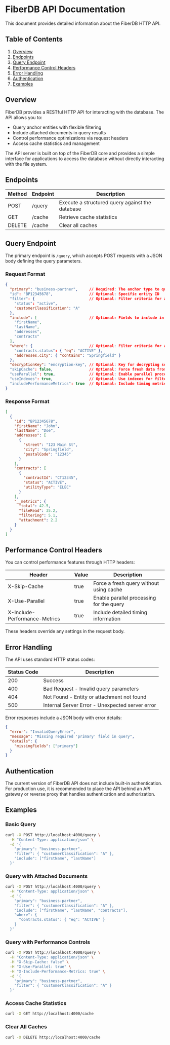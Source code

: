 # FiberDB API Documentation

This document provides detailed information about the FiberDB HTTP API.

## Table of Contents

1. [Overview](#overview)
2. [Endpoints](#endpoints)
3. [Query Endpoint](#query-endpoint)
4. [Performance Control Headers](#performance-control-headers)
5. [Error Handling](#error-handling)
6. [Authentication](#authentication)
7. [Examples](#examples)

## Overview

FiberDB provides a RESTful HTTP API for interacting with the database. The API allows you to:

- Query anchor entities with flexible filtering
- Include attached documents in query results
- Control performance optimizations via request headers
- Access cache statistics and management

The API server is built on top of the FiberDB core and provides a simple interface for applications to access the database without directly interacting with the file system.

## Endpoints

| Method | Endpoint | Description |
|--------|----------|-------------|
| POST   | /query   | Execute a structured query against the database |
| GET    | /cache   | Retrieve cache statistics |
| DELETE | /cache   | Clear all caches |

## Query Endpoint

The primary endpoint is `/query`, which accepts POST requests with a JSON body defining the query parameters.

### Request Format

```json
{
  "primary": "business-partner",     // Required: The anchor type to query
  "id": "BP12345678",                // Optional: Specific entity ID
  "filter": {                        // Optional: Filter criteria for anchor entities
    "status": "active",
    "customerClassification": "A"
  },
  "include": [                       // Optional: Fields to include in the response
    "firstName", 
    "lastName", 
    "addresses", 
    "contracts"
  ],
  "where": {                         // Optional: Filter criteria for attached documents
    "contracts.status": { "eq": "ACTIVE" },
    "addresses.city": { "contains": "Springfield" }
  },
  "decryptionKey": "encryption-key", // Optional: Key for decrypting secure fields
  "skipCache": false,                // Optional: Force fresh data from storage
  "useParallel": true,               // Optional: Enable parallel processing
  "useIndexes": true,                // Optional: Use indexes for filtering
  "includePerformanceMetrics": true  // Optional: Include timing metrics in response
}
```

### Response Format

```json
[
  {
    "id": "BP12345678",
    "firstName": "John",
    "lastName": "Doe",
    "addresses": [
      {
        "street": "123 Main St",
        "city": "Springfield",
        "postalCode": "12345"
      }
    ],
    "contracts": [
      {
        "contractId": "CT12345",
        "status": "ACTIVE",
        "utilityType": "ELEC"
      }
    ],
    "__metrics": {
      "total": 42.5,
      "fileRead": 35.2,
      "filtering": 5.1,
      "attachment": 2.2
    }
  }
]
```

## Performance Control Headers

You can control performance features through HTTP headers:

| Header                      | Value   | Description                                   |
|-----------------------------|---------|-----------------------------------------------|
| X-Skip-Cache                | true    | Force a fresh query without using cache       |
| X-Use-Parallel              | true    | Enable parallel processing for the query      |
| X-Include-Performance-Metrics | true  | Include detailed timing information           |

These headers override any settings in the request body.

## Error Handling

The API uses standard HTTP status codes:

| Status Code | Description                                                |
|-------------|------------------------------------------------------------|
| 200         | Success                                                     |
| 400         | Bad Request - Invalid query parameters                      |
| 404         | Not Found - Entity or attachment not found                  |
| 500         | Internal Server Error - Unexpected server error             |

Error responses include a JSON body with error details:

```json
{
  "error": "InvalidQueryError",
  "message": "Missing required 'primary' field in query",
  "details": {
    "missingFields": ["primary"]
  }
}
```

## Authentication

The current version of FiberDB API does not include built-in authentication. For production use, it is recommended to place the API behind an API gateway or reverse proxy that handles authentication and authorization.

## Examples

### Basic Query

```bash
curl -X POST http://localhost:4000/query \
  -H "Content-Type: application/json" \
  -d '{
    "primary": "business-partner",
    "filter": { "customerClassification": "A" },
    "include": ["firstName", "lastName"]
  }'
```

### Query with Attached Documents

```bash
curl -X POST http://localhost:4000/query \
  -H "Content-Type: application/json" \
  -d '{
    "primary": "business-partner",
    "filter": { "customerClassification": "A" },
    "include": ["firstName", "lastName", "contracts"],
    "where": {
      "contracts.status": { "eq": "ACTIVE" }
    }
  }'
```

### Query with Performance Controls

```bash
curl -X POST http://localhost:4000/query \
  -H "Content-Type: application/json" \
  -H "X-Skip-Cache: false" \
  -H "X-Use-Parallel: true" \
  -H "X-Include-Performance-Metrics: true" \
  -d '{
    "primary": "business-partner",
    "filter": { "customerClassification": "A" }
  }'
```

### Access Cache Statistics

```bash
curl -X GET http://localhost:4000/cache
```

### Clear All Caches

```bash
curl -X DELETE http://localhost:4000/cache
```